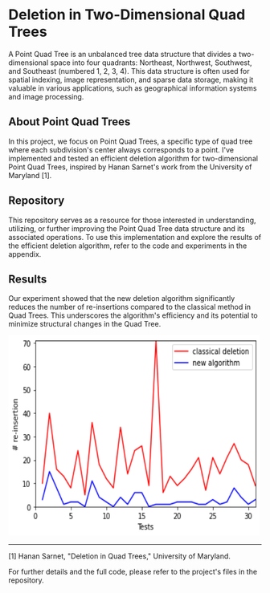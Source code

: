 # Deletion in Two-Dimensional Quad Trees

A Point Quad Tree is an unbalanced tree data structure that divides a two-dimensional space into four quadrants: Northeast, Northwest, Southwest, and Southeast (numbered 1, 2, 3, 4). This data structure is often used for spatial indexing, image representation, and sparse data storage, making it valuable in various applications, such as geographical information systems and image processing.

## About Point Quad Trees

In this project, we focus on Point Quad Trees, a specific type of quad tree where each subdivision's center always corresponds to a point. I've implemented and tested an efficient deletion algorithm for two-dimensional Point Quad Trees, inspired by Hanan Sarnet's work from the University of Maryland [1].

## Repository

This repository serves as a resource for those interested in understanding, utilizing, or further improving the Point Quad Tree data structure and its associated operations. To use this implementation and explore the results of the efficient deletion algorithm, refer to the code and experiments in the appendix.

## Results

Our experiment showed that the new deletion algorithm significantly reduces the number of re-insertions compared to the classical method in Quad Trees. This underscores the algorithm's efficiency and its potential to minimize structural changes in the Quad Tree.

<img src="results.png" alt="results" width="500" height="400">

---

[1] Hanan Sarnet, "Deletion in Quad Trees," University of Maryland.

For further details and the full code, please refer to the project's files in the repository.
